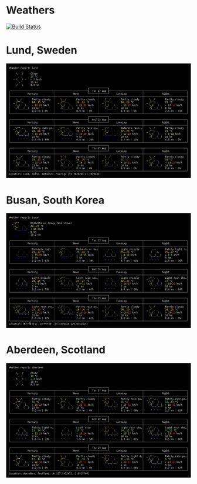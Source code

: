 Weathers
===

[![Build Status](https://travis-ci.org/jeonghanlee/weathers.svg?branch=master)](https://travis-ci.org/jeonghanlee/weathers)


# Lund, Sweden

![Lund Weather](Lund_Fpm.png)

# Busan, South Korea

![Busan Weather](Busan_Fpm.png)

# Aberdeen, Scotland

![Aberdeen Weather](Aberdeen_Fpm.png)
